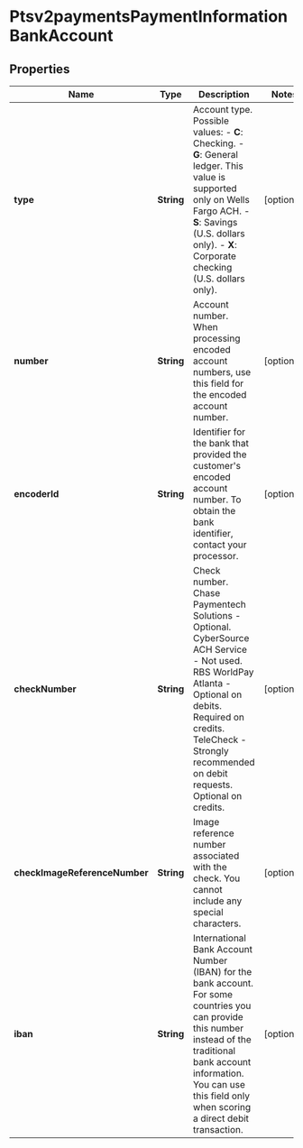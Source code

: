 
# Ptsv2paymentsPaymentInformationBankAccount

## Properties
Name | Type | Description | Notes
------------ | ------------- | ------------- | -------------
**type** | **String** | Account type.  Possible values:  - **C**: Checking.  - **G**: General ledger. This value is supported only on Wells Fargo ACH.  - **S**: Savings (U.S. dollars only).  - **X**: Corporate checking (U.S. dollars only).  |  [optional]
**number** | **String** | Account number.  When processing encoded account numbers, use this field for the encoded account number.  |  [optional]
**encoderId** | **String** | Identifier for the bank that provided the customer&#39;s encoded account number.  To obtain the bank identifier, contact your processor.  |  [optional]
**checkNumber** | **String** | Check number.  Chase Paymentech Solutions - Optional. CyberSource ACH Service - Not used. RBS WorldPay Atlanta - Optional on debits. Required on credits. TeleCheck - Strongly recommended on debit requests. Optional on credits.  |  [optional]
**checkImageReferenceNumber** | **String** | Image reference number associated with the check. You cannot include any special characters.  |  [optional]
**iban** | **String** | International Bank Account Number (IBAN) for the bank account. For some countries you can provide this number instead of the traditional bank account information. You can use this field only when scoring a direct debit transaction.  |  [optional]



